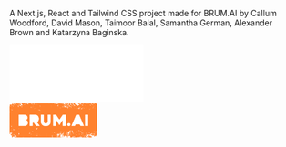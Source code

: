 

A Next.js, React and Tailwind CSS project made for BRUM.AI by Callum Woodford, David Mason, Taimoor Balal, Samantha German, Alexander Brown and Katarzyna Baginska.

<img src="architects_logo_white.png" height="100px">
<div></div>
<img src="BRUMAI_MANDARIN@2x.png" height="60px">
